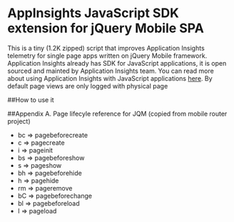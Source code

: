 # AppInsights JavaScript SDK extension for jQuery Mobile SPA
This is a tiny (1.2K zipped) script that improves Application Insights telemetry for single page apps written on jQuery Mobile framework. Application Insights already has SDK for JavaScript applications, it is open sourced and mainted by Application Insights team. You can read more about using Application Insights with JavaScript applications [here](https://azure.microsoft.com/en-us/documentation/articles/app-insights-javascript/). By default page views are only logged with physical page 

##How to use it


##Appendix A. Page lifecyle reference for JQM (copied from mobile router project)
* bc  => pagebeforecreate
* c   => pagecreate
* i   => pageinit
* bs  => pagebeforeshow
* s   => pageshow
* bh  => pagebeforehide
* h   => pagehide
* rm  => pageremove
* bC  => pagebeforechange
* bl  => pagebeforeload
* l   => pageload
